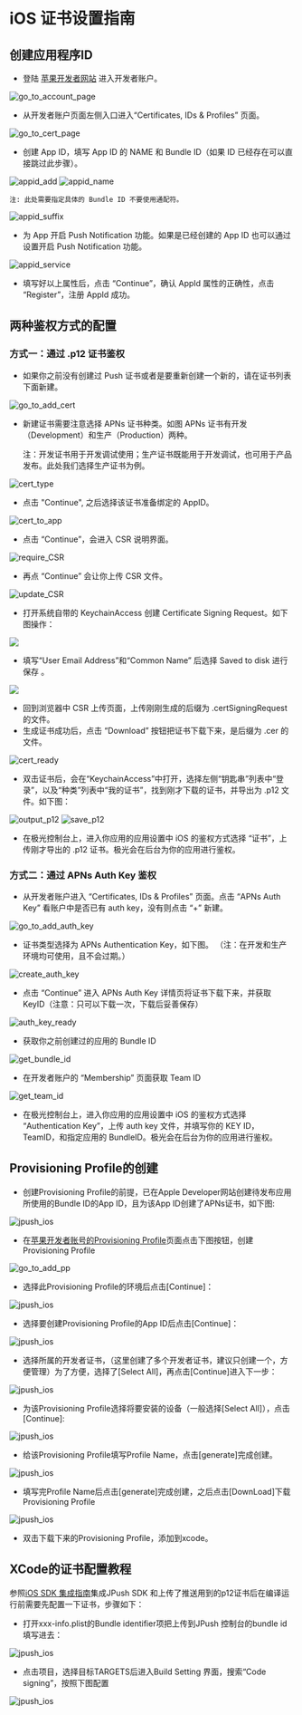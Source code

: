 # iOS 证书设置指南

## 创建应用程序ID

+ 登陆 [苹果开发者网站](https://developer.apple.com/) 进入开发者账户。

![go_to_account_page](../image/1_goToAccountPage.png)

+ 从开发者账户页面左侧入口进入“Certificates, IDs & Profiles” 页面。

![go_to_cert_page](../image/2_goToCertPage.png)

+ 创建 App ID，填写 App ID 的 NAME 和 Bundle ID（如果 ID 已经存在可以直接跳过此步骤）。

![appid_add](../image/6.5_appid_add.png)
![appid_name](../image/7_appid_name.png)

	注: 此处需要指定具体的 Bundle ID 不要使用通配符。
![appid_suffix](../image/8_appid_suffix.png)

+ 为 App 开启 Push Notification 功能。如果是已经创建的 App ID 也可以通过设置开启 Push Notification 功能。

![appid_service](../image/9_appid_service.png)

+ 填写好以上属性后，点击 “Continue”，确认 AppId 属性的正确性，点击 “Register”，注册 AppId 成功。

## 两种鉴权方式的配置

### 方式一：通过 .p12 证书鉴权

+ 如果你之前没有创建过 Push 证书或者是要重新创建一个新的，请在证书列表下面新建。

![go_to_add_cert](../image/10_toAddCert.png)

+ 新建证书需要注意选择 APNs 证书种类。如图 APNs 证书有开发（Development）和生产（Production）两种。

	注：开发证书用于开发调试使用；生产证书既能用于开发调试，也可用于产品发布。此处我们选择生产证书为例。
	
![cert_type](../image/11_certType.png)

+ 点击 "Continue", 之后选择该证书准备绑定的 AppID。

![cert_to_app](../image/12_certToApp.png)

+ 点击 “Continue”，会进入 CSR 说明界面。

![require_CSR](../image/13_needCSR.png)

+ 再点 “Continue” 会让你上传 CSR 文件。

![update_CSR](../image/14_uploadCSR.png)

+ 打开系统自带的 KeychainAccess 创建 Certificate Signing Request。如下图操作：

![](../image/Screenshot_13-4-1_5_22.png)

+ 填写“User Email Address”和“Common Name” 后选择 Saved to disk 进行保存 。

![](../image/Snip20140122_7.png)

+ 回到浏览器中 CSR 上传页面，上传刚刚生成的后缀为 .certSigningRequest 的文件。
+ 生成证书成功后，点击 “Download” 按钮把证书下载下来，是后缀为 .cer 的文件。

![cert_ready](../image/15_CertReady.png)

+ 双击证书后，会在“KeychainAccess”中打开，选择左侧“钥匙串”列表中“登录”，以及“种类”列表中“我的证书”，找到刚才下载的证书，并导出为 .p12 文件。如下图：

![output_p12](../image/16_toP12.png)
![save_p12](../image/17_saveP12.png)

+ 在极光控制台上，进入你应用的应用设置中 iOS 的鉴权方式选择 “证书”，上传刚才导出的 .p12 证书。极光会在后台为你的应用进行鉴权。

### 方式二：通过 APNs Auth Key 鉴权

+ 从开发者账户进入 “Certificates, IDs & Profiles” 页面。点击 “APNs Auth Key” 看账户中是否已有 auth key，没有则点击 “+” 新建。

![go_to_add_auth_key](../image/3_goToAddAuthKey.png)

+ 证书类型选择为 APNs Authentication Key，如下图。 （注：在开发和生产环境均可使用，且不会过期。）

![create_auth_key](../image/4_createAuthKey.png)

+ 点击 “Continue” 进入 APNs Auth Key 详情页将证书下载下来，并获取 KeyID（注意：只可以下载一次，下载后妥善保存）

![auth_key_ready](../image/5_authKeyReady.png)

+ 获取你之前创建过的应用的 Bundle ID

![get_bundle_id](../image/5.5_getBundleId.png)

+ 在开发者账户的 “Membership” 页面获取 Team ID

![get_team_id](../image/6_getTeamId.png)

+ 在极光控制台上，进入你应用的应用设置中 iOS 的鉴权方式选择 “Authentication Key”，上传 auth key 文件，并填写你的 KEY ID，TeamID，和指定应用的 BundleID。极光会在后台为你的应用进行鉴权。

## Provisioning Profile的创建

+ 创建Provisioning Profile的前提，已在Apple Developer网站创建待发布应用所使用的Bundle ID的App ID，且为该App ID创建了APNs证书，如下图:

![jpush_ios](../image/appidcer.png)

+ 在[苹果开发者账号的Provisioning Profile](https://developer.apple.com/account/ios/profile/)页面点击下图按钮，创建Provisioning Profile

![go_to_add_pp](../image/18_toAddProvisioningProfile.png)

+ 选择此Provisioning Profile的环境后点击[Continue]：

![jpush_ios](../image/create_pp_type.png)

+ 选择要创建Provisioning Profile的App ID后点击[Continue]：

![jpush_ios](../image/pp_appid_new.png)

+ 选择所属的开发者证书，（这里创建了多个开发者证书，建议只创建一个，方便管理）为了方便，选择了[Select All]，再点击[Continue]进入下一步：

![jpush_ios](../image/select_cer.png)

+ 为该Provisioning Profile选择将要安装的设备（一般选择[Select All]），点击[Continue]:

![jpush_ios](../image/select_devices.png)

+ 给该Provisioning Profile填写Profile Name，点击[generate]完成创建。

![jpush_ios](../image/pp_name.png)

+ 填写完Profile Name后点击[generate]完成创建，之后点击[DownLoad]下载Provisioning Profile

![jpush_ios](../image/download_pp.png)

+ 双击下载下来的Provisioning Profile，添加到xcode。

## XCode的证书配置教程

参照[iOS SDK 集成指南](ios_guide_new/)集成JPush SDK 和上传了推送用到的p12证书后在编译运行前需要先配置一下证书，步骤如下：

+ 打开xxx-info.plist的Bundle identifier项把上传到JPush 控制台的bundle id填写进去：

![jpush_ios](../image/xcode_bundle.png)

+ 点击项目，选择目标TARGETS后进入Build Setting 界面，搜索“Code signing”，按照下图配置

![jpush_ios](../image/xcode_buildsettings_cs.png)


